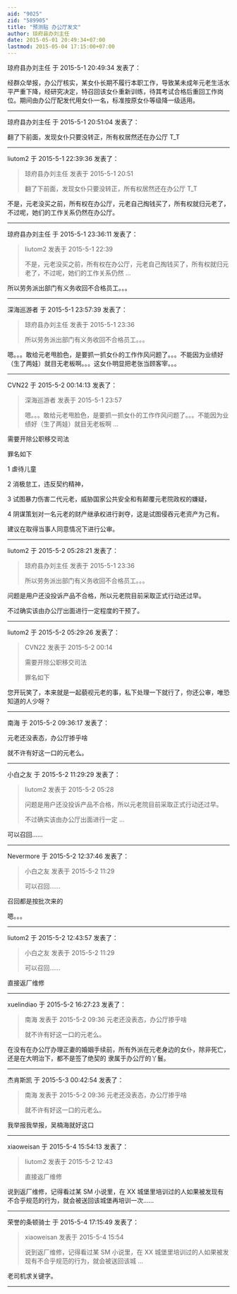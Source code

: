 ```yaml
---
aid: "9025"
zid: "589905"
title: "预测贴 办公厅发文"
author: 琼府县办刘主任
date: 2015-05-01 20:49:34+07:00
lastmod: 2015-05-04 17:15:00+07:00
---
```


琼府县办刘主任 于 2015-5-1 20:49:34 发表了：

经群众举报，办公厅核实，某女仆长期不履行本职工作，导致某未成年元老生活水平严重下降，经研究决定，特召回该女仆重新训练，待其考试合格后重回工作岗位。期间由办公厅配发代用女仆一名，标准按原女仆等级降一级适用。

---

琼府县办刘主任 于 2015-5-1 20:51:04 发表了：

翻了下前面，发现女仆只要没转正，所有权居然还在办公厅 T_T

---

liutom2 于 2015-5-1 22:39:36 发表了：

> 琼府县办刘主任 发表于 2015-5-1 20:51
>
> 翻了下前面，发现女仆只要没转正，所有权居然还在办公厅 T_T

不是，元老没买之前，所有权在办公厅，元老自己掏钱买了，所有权就归元老了，不过呢，她们的工作关系仍然在办公厅。

---

琼府县办刘主任 于 2015-5-1 23:36:11 发表了：

> liutom2 发表于 2015-5-1 22:39
>
> 不是，元老没买之前，所有权在办公厅，元老自己掏钱买了，所有权就归元老了，不过呢，她们的工作关系仍然 ...

所以劳务派出部门有义务收回不合格员工。。。

---

深海巡游者 于 2015-5-1 23:57:39 发表了：

> 琼府县办刘主任 发表于 2015-5-1 23:36
>
> 所以劳务派出部门有义务收回不合格员工。。。

嗯。。。敢给元老甩脸色，是要抓一抓女仆的工作作风问题了。。。不能因为业绩好（生了两娃）就目无老板啊。。。这女仆明显把老张当顾客宰。。。

---

CVN22 于 2015-5-2 00:14:13 发表了：

> 深海巡游者 发表于 2015-5-1 23:57
>
> 嗯。。。敢给元老甩脸色，是要抓一抓女仆的工作作风问题了。。。不能因为业绩好（生了两娃）就目无老板啊 ...

需要开除公职移交司法

罪名如下

1 虐待儿童

2 消极怠工，违反契约精神，

3 试图暴力伤害二代元老，威胁国家公共安全和有颠覆元老院政权的嫌疑，

4 阴谋策划对一名元老的财产继承权进行剥夺，这是试图侵吞元老资产为己有。

建议在取得当事人同意情况下进行公审。

---

liutom2 于 2015-5-2 05:28:21 发表了：

> 琼府县办刘主任 发表于 2015-5-1 23:36
>
> 所以劳务派出部门有义务收回不合格员工。。。

问题是用户还没投诉产品不合格，所以元老院目前采取正式行动还过早。

不过确实该由办公厅出面进行一定程度的干预了。

---

liutom2 于 2015-5-2 05:29:26 发表了：

> CVN22 发表于 2015-5-2 00:14
>
> 需要开除公职移交司法
>
> 罪名如下

您开玩笑了，本来就是一起藐视元老的事，私下处理一下就行了，你还公审，唯恐知道的人少呀？

---

南海 于 2015-5-2 09:36:17 发表了：

元老还没表态，办公厅掺乎啥

就不许有好这一口的元老么。

---

小白之友 于 2015-5-2 11:29:29 发表了：

> liutom2 发表于 2015-5-2 05:28
>
> 问题是用户还没投诉产品不合格，所以元老院目前采取正式行动还过早。
>
> 不过确实该由办公厅出面进行一定 ...

可以召回……

---

Nevermore 于 2015-5-2 12:37:46 发表了：

> 小白之友 发表于 2015-5-2 11:29
>
> 可以召回……

召回都是按批次来的

嗯。。。

---

liutom2 于 2015-5-2 12:43:57 发表了：

> 小白之友 发表于 2015-5-2 11:29
>
> 可以召回……

直接返厂维修

---

xuelindiao 于 2015-5-2 16:27:23 发表了：

> 南海 发表于 2015-5-2 09:36 元老还没表态，办公厅掺乎啥
>
> 就不许有好这一口的元老么。

在没有在办公厅办理正妻的婚姻手续前，所有外派在元老身边的女仆，除非死亡，还是在大明治下，都不是签了绝契的 隶属于办公厅的丫鬟。

---

杰肯斯凯 于 2015-5-3 00:42:54 发表了：

> 南海 发表于 2015-5-2 09:36 元老还没表态，办公厅掺乎啥
>
> 就不许有好这一口的元老么。

我举报我举报，吴楠海就好这口

---

xiaoweisan 于 2015-5-4 15:54:13 发表了：

> liutom2 发表于 2015-5-2 12:43
>
> 直接返厂维修

说到返厂维修，记得看过某 SM 小说里，在 XX 城堡里培训过的人如果被发现有不合乎规范的行为，就会被送回该城堡再培训一次……

---

荣誉的条顿骑士 于 2015-5-4 17:15:49 发表了：

> xiaoweisan 发表于 2015-5-4 15:54
>
> 说到返厂维修，记得看过某 SM 小说里，在 XX 城堡里培训过的人如果被发现有不合乎规范的行为，就会被送回该城 ...

老司机求关键字。

---
